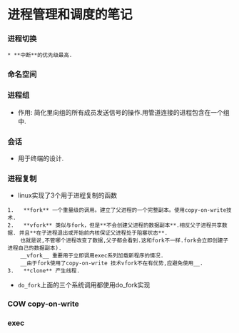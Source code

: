 # 进程管理和调度的笔记  


### 进程切换
    * **中断**的优先级最高.

### 命名空间

### 进程组
*    作用: 简化里向组的所有成员发送信号的操作.用管道连接的进程包含在一个组中.

### 会话
*    用于终端的设计.

### 进程复制
*   linux实现了3个用于进程复制的函数
>
    1.   **fork** 一个重量级的调用。建立了父进程的一个完整副本。使用copy-on-write技术.
    2.   **vfork** 类似与fork，但是**不会创建父进程的数据副本**.相反父子进程共享数据. 并且**在子进程退出或开始前内核保证父进程处于阻塞状态**.
        也就是说,不管哪个进程改变了数据,父子都会看到.这和fork不一样.fork会立即创建子进程自己的数据副本).  
        __vfork__ 重要用于立即调用exec系列加载新程序的情况.
        __由于fork使用了copy-on-write 技术vfork不在有优势,应避免使用__. 
    3.   **clone** 产生线程.
*    `do_fork`上面的三个系统调用都使用do_fork实现


### COW copy-on-write


### exec  
